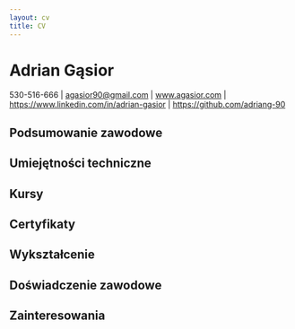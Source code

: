 ```yaml
---
layout: cv
title: CV
---
```

# Adrian Gąsior

<div id="webaddress">530-516-666
| <a href="agasior90@gmail.com">agasior90@gmail.com</a>
| <a href="wwww.agasior.com">www.agasior.com</a>
| <a href="https://www.linkedin.com/in/adrian-gasior">https://www.linkedin.com/in/adrian-gasior</a>
| <a href="https://github.com/adriang-90">https://github.com/adriang-90</a>
</div>

## Podsumowanie zawodowe




## Umiejętności techniczne



## Kursy




## Certyfikaty




## Wykształcenie

## Doświadczenie zawodowe

## Zainteresowania

<!-- ### Footer

Last updated: May 2013 -->


